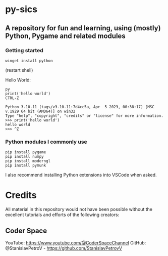 # py-sics
## A repository for fun and learning, using (mostly) Python, Pygame and related modules

### Getting started

```
winget install python
```
(restart shell)

Hello World:

```
py
print('hello world')
CTRL-Z
```

```
Python 3.10.11 (tags/v3.10.11:7d4cc5a, Apr  5 2023, 00:38:17) [MSC v.1929 64 bit (AMD64)] on win32
Type "help", "copyright", "credits" or "license" for more information.
>>> print('hello world')
hello world
>>> ^Z
```

### Python modules I commonly use

```
pip install pygame
pip install numpy
pip install moderngl
pip install pymunk
```

I also recommend installing Python extensions into VSCode when asked.

# Credits

All material in this repository would not have been possible without the excellent tutorials and efforts of the following creators:

## Coder Space
YouTube: https://www.youtube.com/@CoderSpaceChannel
GitHub: @StanislavPetroV - https://github.com/StanislavPetrovV
